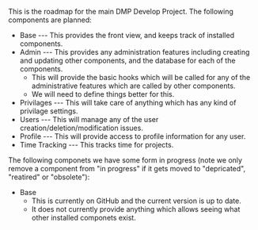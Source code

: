 This is the roadmap for the main DMP Develop Project.   The following components are planned:

* Base --- This provides the front view, and keeps track of installed components.
* Admin --- This provides any administration features including creating and updating other components, and the database for each of the components. 
  * This will provide the basic hooks which will be called for any of the administrative features which are called by other components.
  * We will need to define things better for this.
* Privilages --- This will take care of anything which has any kind of privilage settings.
* Users --- This will manage any of the user creation/deletion/modification issues.
* Profile --- This will provide access to profile information for any user.
* Time Tracking --- This tracks time for projects.  

The following componets we have some form in progress (note we only remove a component from "in progress" if it gets moved to "depricated", "reatired" or "obsolete"):

* Base 
  * This is currently on GitHub and the current version is up to date.
  * It does not currently provide anything which allows seeing what other installed componets exist.


